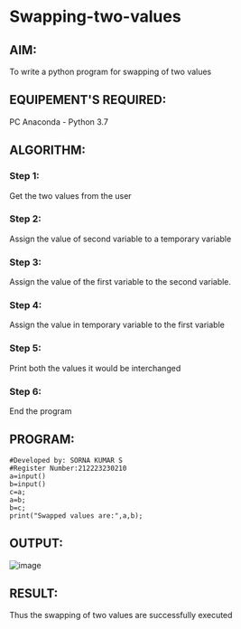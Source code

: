 # Swapping-two-values
## AIM:
To write a python program for swapping of two values
## EQUIPEMENT'S REQUIRED: 
PC
Anaconda - Python 3.7
## ALGORITHM: 
### Step 1:
Get the two values from the user
### Step 2: 
Assign the value of second variable to a temporary variable 
### Step 3: 
Assign the value of the first variable to the second variable.
### Step 4:  
Assign the value in temporary variable to the first variable
### Step 5: 
Print both the values it would be interchanged
### Step 6: 
End the program
## PROGRAM:
```
#Developed by: SORNA KUMAR S
#Register Number:212223230210
a=input()
b=input()
c=a;
a=b;
b=c;
print("Swapped values are:",a,b);

```
## OUTPUT:
![image](https://github.com/Sornakumar16/Swapping-two-values/assets/138849327/388edc71-a5bb-49db-81ab-622cce713ac0)



## RESULT:
Thus the swapping of two values are successfully executed



